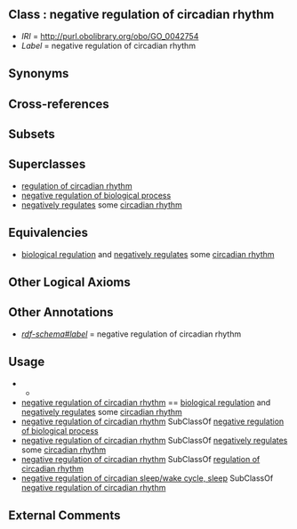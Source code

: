 
## Class : negative regulation of circadian rhythm

 * *IRI* = http://purl.obolibrary.org/obo/GO_0042754
 * *Label* = negative regulation of circadian rhythm

## Synonyms


## Cross-references


## Subsets


## Superclasses

 * [regulation of circadian rhythm](../../GO/52/GO_0042752.md)
 * [negative regulation of biological process](../../GO/19/GO_0048519.md)
 * [negatively regulates](../../RO/12/RO_0002212.md) some [circadian rhythm](../../GO/23/GO_0007623.md)

## Equivalencies

 * [biological regulation](../../GO/07/GO_0065007.md) and [negatively regulates](../../RO/12/RO_0002212.md) some [circadian rhythm](../../GO/23/GO_0007623.md)

## Other Logical Axioms


## Other Annotations

 * *[rdf-schema#label](../../el/rdf-schema#label.md)* = negative regulation of circadian rhythm

## Usage

 * -
 * [negative regulation of circadian rhythm](../../GO/54/GO_0042754.md) == [biological regulation](../../GO/07/GO_0065007.md) and [negatively regulates](../../RO/12/RO_0002212.md) some [circadian rhythm](../../GO/23/GO_0007623.md)
 * [negative regulation of circadian rhythm](../../GO/54/GO_0042754.md) SubClassOf [negative regulation of biological process](../../GO/19/GO_0048519.md)
 * [negative regulation of circadian rhythm](../../GO/54/GO_0042754.md) SubClassOf [negatively regulates](../../RO/12/RO_0002212.md) some [circadian rhythm](../../GO/23/GO_0007623.md)
 * [negative regulation of circadian rhythm](../../GO/54/GO_0042754.md) SubClassOf [regulation of circadian rhythm](../../GO/52/GO_0042752.md)
 * [negative regulation of circadian sleep/wake cycle, sleep](../../GO/21/GO_0042321.md) SubClassOf [negative regulation of circadian rhythm](../../GO/54/GO_0042754.md)

## External Comments

